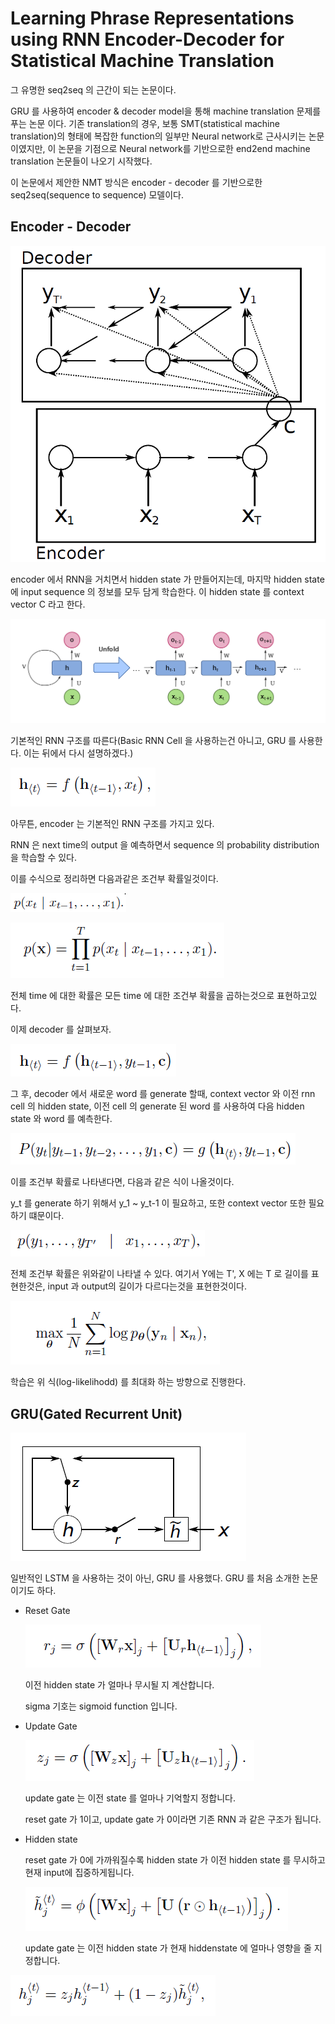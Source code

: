 #  Learning Phrase Representations using RNN Encoder-Decoder for Statistical Machine Translation

그 유명한 seq2seq 의 근간이 되는 논문이다.

GRU 를 사용하여 encoder & decoder model을 통해 machine translation 문제를 푸는 논문 이다. 기존 translation의 경우, 보통 SMT(statistical machine translation)의 형태에 복잡한 function의 일부만 Neural network로 근사시키는 논문이였지만, 이 논문을 기점으로 Neural network를 기반으로한 end2end machine translation 논문들이 나오기 시작했다.



이 논문에서 제안한 NMT 방식은 encoder - decoder 를 기반으로한 seq2seq(sequence to sequence) 모델이다.

## Encoder - Decoder

![1566090056649](../images/1566090056649.png)

encoder 에서 RNN을 거치면서 hidden state 가 만들어지는데, 마지막 hidden state 에 input sequence 의 정보를 모두 담게 학습한다. 이 hidden state 를 context vector C 라고 한다.

![Recurrent_neural_network_unfold.svg](../images/Recurrent_neural_network_unfold.svg.png)

기본적인 RNN 구조를 따른다(Basic RNN Cell 을 사용하는건 아니고, GRU 를 사용한다. 이는 뒤에서 다시 설명하겠다.)

![1566090214281](../images/1566090214281.png)

아무튼, encoder 는 기본적인 RNN 구조를 가지고 있다.

RNN 은 next time의 output 을 예측하면서 sequence 의 probability distribution을 학습할 수 있다.

이를 수식으로 정리하면 다음과같은 조건부 확률일것이다.

![1566091651423](../images/1566091651423.png)

![1566090266237](../images/1566090266237.png)

전체 time 에 대한 확률은 모든 time 에 대한 조건부 확률을 곱하는것으로 표현하고있다.



이제 decoder 를 살펴보자.

![1566090201681](../images/1566090201681.png)

그 후, decoder 에서 새로운 word 를 generate 할때, context vector 와 이전 rnn cell 의 hidden state, 이전 cell 의 generate 된 word 를 사용하여 다음 hidden state 와 word 를 예측한다.

![1566090278740](../images/1566090278740.png)

이를 조건부 확률로 나타낸다면, 다음과 같은 식이 나올것이다.

y_t 를 generate 하기 위해서 y_1 ~ y_t-1 이 필요하고, 또한 context vector 또한 필요하기 떄문이다.

![1566090293395](../images/1566090293395.png)

전체 조건부 확률은 위와같이 나타낼 수 있다. 여기서 Y에는 T', X 에는 T 로 길이를 표현한것은, input 과 output의 길이가 다르다는것을 표현한것이다.

![1566090297174](../images/1566090297174.png)

학습은 위 식(log-likelihodd) 를 최대화 하는 방향으로 진행한다.





## GRU(Gated Recurrent Unit)



![1566090306360](../images/1566090306360.png)

일반적인 LSTM 을 사용하는 것이 아닌, GRU 를 사용했다. GRU 를 처음 소개한 논문이기도 하다.



- Reset Gate

  ![1566090315431](../images/1566090315431.png)

  이전 hidden state 가 얼마나 무시될 지 계산합니다.

  sigma 기호는 sigmoid function 입니다.

- Update Gate

  ![1566090319368](../images/1566090319368.png)

  update gate 는 이전 state 를 얼마나 기억할지 정합니다. 

  reset gate 가 1이고, update gate 가 0이라면 기존 RNN 과 같은 구조가 됩니다.

- Hidden state

  reset gate 가 0에 가까워질수록 hidden state 가 이전 hidden state 를 무시하고 현재 input에 집중하게됩니다.

  ![1566090332586](../images/1566090332586.png)

  

  update gate 는 이전 hidden state 가 현재 hiddenstate 에 얼마나 영향을 줄 지 정합니다.



![1566090328037](../images/1566090328037.png)

